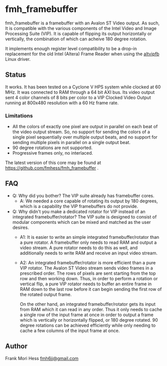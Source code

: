# fmh_framebuffer
fmh_framebuffer is a framebuffer with an Avalon ST Video output.  As
such, It is compatible with the various components of the Intel 
Video and Image Processing Suite (VIP).
It is capable of flipping its output horizontally or vertically, the
combination of which can acheive 180 degree rotation.

It implements enough register level compatibility to be a
drop-in replacement for the old Intel (Altera) Frame Reader
when using the 
[altvipfb](https://github.com/fmhess/linux-socfpga/blob/socfpga-5.4.13-lts-fluke-cda/drivers/video/fbdev/altvipfb.c)
Linux driver.

## Status
It works.  It has been tested on a Cyclone V HPS system while
clocked at 60 MHz.  It was connected to RAM through a 64 bit
AXI bus.  Its video output sent 4 color channels of 8 bits
per color to a VIP Clocked Video Output
running at 800x480 resolution with a 60 Hz frame rate.

### Limitations
* All the colors of exactly one pixel are output in parallel on each
  beat of the video output stream.  So, no support for sending
  the colors of a single pixel sequentially over multiple output beats,
  and no support for sending multiple pixels in parallel on a
  single output beat.
* 90 degree rotations are not supported.
* Progressive frames only, no interlaced.

The latest version of this core may be found
at <https://github.com/fmhess/fmh_framebuffer> .

## FAQ

* Q: Why did you bother?  The VIP suite already has framebuffer cores.
	* A: We needed a core capable of rotating its output by 180 degrees,
	  which is a capability the VIP framebuffers do not provide.
* Q: Why didn't you make a dedicated rotator for VIP instead
  of an integrated framebuffer/rotator?  The VIP suite is designed to
  consist of modular components which can be mixed and matched as
  the user desires.
	* A1: It is easier to write an simple integrated framebuffer/rotator 
      than a pure rotator.  A framebuffer only needs to read RAM and
	  output a video stream.  A pure rotator needs to do this
	  as well, and additionally needs to write RAM and receive an
	  input video stream.
	* A2: An integrated framebuffer/rotator is more efficient than
	  a pure VIP rotator.  The Avalon ST Video stream sends video
	  frames in a prescribed order.  The rows of pixels are sent starting
	  from the top row and then working down.  Thus, in order to perform
	  a rotation or vertical flip, a pure VIP rotator needs to
	  buffer an entire frame in RAM down to the last row before 
	  it can begin sending the first row of the rotated output frame.  
	  
	  On the other hand, an integrated framebuffer/rotator gets its
	  input from RAM which it can read in any order.  Thus it only 
	  needs to cache a single
	  row of the input frame at once in order to output a frame
	  which is vertically or horizontally flipped, or 180 degree
	  rotated.  90 degree rotations can be achieved efficiently
	  while only needing to cache a few columns of the input 
	  frame at once.

## Author
Frank Mori Hess fmh6jj@gmail.com
